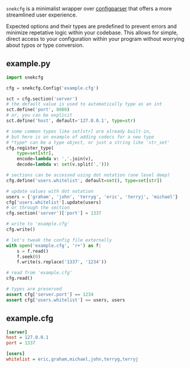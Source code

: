 `snekcfg` is a minimalist wrapper over
[configparser](https://docs.python.org/3/library/configparser.html) that offers
a more streamlined user experience.

Expected options and their types are predefined to prevent errors and minimize
repetative logic within your codebase. This allows for simple, direct access to
your configuration within your program without worrying about typos or type
conversion.

## example.py

```python
import snekcfg

cfg = snekcfg.Config('example.cfg')

sct = cfg.section('server')
# the default value is used to automatically type as an int
sct.define('port', 8080)
# or, you can be explicit
sct.define('host', default='127.0.0.1', type=str)

# some common types like set[str] are already built-in,
# but here is an example of adding codecs for a new type
# *type* can be a type object, or just a string like 'str_set'
cfg.register_type(
    type=set[str],
    encode=lambda v: ','.join(v),
    decode=lambda v: set(v.split(',')))

# sections can be accessed using dot notation (one level deep)
cfg.define('users.whitelist', default=set(), type=set[str])

# update values with dot notation
users = {'graham', 'john', 'terryg', 'eric', 'terryj', 'michael'}
cfg['users.whitelist'].update(users)
# or through the section
cfg.section('server')['port'] = 1337

# write to 'example.cfg'
cfg.write()

# let's tweak the config file externally
with open('example.cfg', 'r+') as f:
    s = f.read()
    f.seek(0)
    f.write(s.replace('1337', '1234'))

# read from 'example.cfg'
cfg.read()

# types are preserved
assert cfg['server.port'] == 1234
assert cfg['users.whitelist'] == users, users
```

## example.cfg

```ini
[server]
host = 127.0.0.1
port = 1337

[users]
whitelist = eric,graham,michael,john,terryg,terryj
```

